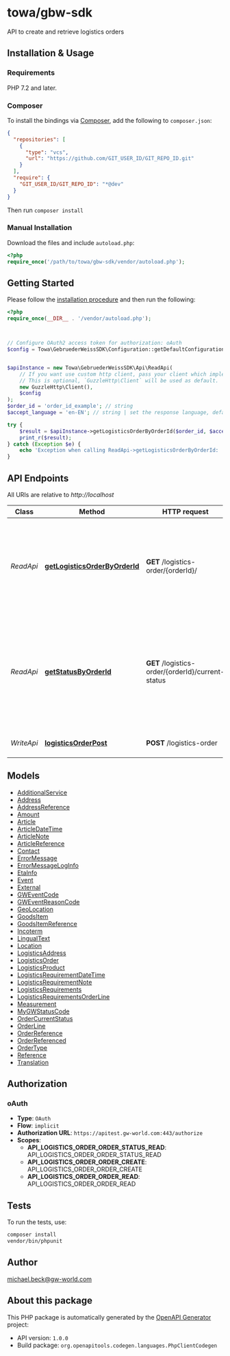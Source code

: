 # towa/gbw-sdk

API to create and retrieve logistics orders

## Installation & Usage

### Requirements

PHP 7.2 and later.

### Composer

To install the bindings via [Composer](https://getcomposer.org/), add the following to `composer.json`:

```json
{
  "repositories": [
    {
      "type": "vcs",
      "url": "https://github.com/GIT_USER_ID/GIT_REPO_ID.git"
    }
  ],
  "require": {
    "GIT_USER_ID/GIT_REPO_ID": "*@dev"
  }
}
```

Then run `composer install`

### Manual Installation

Download the files and include `autoload.php`:

```php
<?php
require_once('/path/to/towa/gbw-sdk/vendor/autoload.php');
```

## Getting Started

Please follow the [installation procedure](#installation--usage) and then run the following:

```php
<?php
require_once(__DIR__ . '/vendor/autoload.php');



// Configure OAuth2 access token for authorization: oAuth
$config = Towa\GebruederWeissSDK\Configuration::getDefaultConfiguration()->setAccessToken('YOUR_ACCESS_TOKEN');


$apiInstance = new Towa\GebruederWeissSDK\Api\ReadApi(
    // If you want use custom http client, pass your client which implements `GuzzleHttp\ClientInterface`.
    // This is optional, `GuzzleHttp\Client` will be used as default.
    new GuzzleHttp\Client(),
    $config
);
$order_id = 'order_id_example'; // string
$accept_language = 'en-EN'; // string | set the response language, default is en - defines the language following the BCP 47 standard https://tools.ietf.org/html/bcp47

try {
    $result = $apiInstance->getLogisticsOrderByOrderId($order_id, $accept_language);
    print_r($result);
} catch (Exception $e) {
    echo 'Exception when calling ReadApi->getLogisticsOrderByOrderId: ', $e->getMessage(), PHP_EOL;
}

```

## API Endpoints

All URIs are relative to *http://localhost*

Class | Method | HTTP request | Description
------------ | ------------- | ------------- | -------------
*ReadApi* | [**getLogisticsOrderByOrderId**](docs/Api/ReadApi.md#getlogisticsorderbyorderid) | **GET** /logistics-order/{orderId}/ | by identifying your logistics-order using the orderId in the path, you get the data of the logistics-order
*ReadApi* | [**getStatusByOrderId**](docs/Api/ReadApi.md#getstatusbyorderid) | **GET** /logistics-order/{orderId}/current-status | by identifying your logistics-order using the orderId in the path, you get the current status of the logistics-order
*WriteApi* | [**logisticsOrderPost**](docs/Api/WriteApi.md#logisticsorderpost) | **POST** /logistics-order | create a logistics order

## Models

- [AdditionalService](docs/Model/AdditionalService.md)
- [Address](docs/Model/Address.md)
- [AddressReference](docs/Model/AddressReference.md)
- [Amount](docs/Model/Amount.md)
- [Article](docs/Model/Article.md)
- [ArticleDateTime](docs/Model/ArticleDateTime.md)
- [ArticleNote](docs/Model/ArticleNote.md)
- [ArticleReference](docs/Model/ArticleReference.md)
- [Contact](docs/Model/Contact.md)
- [ErrorMessage](docs/Model/ErrorMessage.md)
- [ErrorMessageLogInfo](docs/Model/ErrorMessageLogInfo.md)
- [EtaInfo](docs/Model/EtaInfo.md)
- [Event](docs/Model/Event.md)
- [External](docs/Model/External.md)
- [GWEventCode](docs/Model/GWEventCode.md)
- [GWEventReasonCode](docs/Model/GWEventReasonCode.md)
- [GeoLocation](docs/Model/GeoLocation.md)
- [GoodsItem](docs/Model/GoodsItem.md)
- [GoodsItemReference](docs/Model/GoodsItemReference.md)
- [Incoterm](docs/Model/Incoterm.md)
- [LingualText](docs/Model/LingualText.md)
- [Location](docs/Model/Location.md)
- [LogisticsAddress](docs/Model/LogisticsAddress.md)
- [LogisticsOrder](docs/Model/LogisticsOrder.md)
- [LogisticsProduct](docs/Model/LogisticsProduct.md)
- [LogisticsRequirementDateTime](docs/Model/LogisticsRequirementDateTime.md)
- [LogisticsRequirementNote](docs/Model/LogisticsRequirementNote.md)
- [LogisticsRequirements](docs/Model/LogisticsRequirements.md)
- [LogisticsRequirementsOrderLine](docs/Model/LogisticsRequirementsOrderLine.md)
- [Measurement](docs/Model/Measurement.md)
- [MyGWStatusCode](docs/Model/MyGWStatusCode.md)
- [OrderCurrentStatus](docs/Model/OrderCurrentStatus.md)
- [OrderLine](docs/Model/OrderLine.md)
- [OrderReference](docs/Model/OrderReference.md)
- [OrderReferenced](docs/Model/OrderReferenced.md)
- [OrderType](docs/Model/OrderType.md)
- [Reference](docs/Model/Reference.md)
- [Translation](docs/Model/Translation.md)

## Authorization

### oAuth

- **Type**: `OAuth`
- **Flow**: `implicit`
- **Authorization URL**: `https://apitest.gw-world.com:443/authorize`
- **Scopes**: 
    - **API_LOGISTICS_ORDER_ORDER_STATUS_READ**: API_LOGISTICS_ORDER_ORDER_STATUS_READ
    - **API_LOGISTICS_ORDER_ORDER_CREATE**: API_LOGISTICS_ORDER_ORDER_CREATE
    - **API_LOGISTICS_ORDER_ORDER_READ**: API_LOGISTICS_ORDER_ORDER_READ

## Tests

To run the tests, use:

```bash
composer install
vendor/bin/phpunit
```

## Author

michael.beck@gw-world.com

## About this package

This PHP package is automatically generated by the [OpenAPI Generator](https://openapi-generator.tech) project:

- API version: `1.0.0`
- Build package: `org.openapitools.codegen.languages.PhpClientCodegen`
